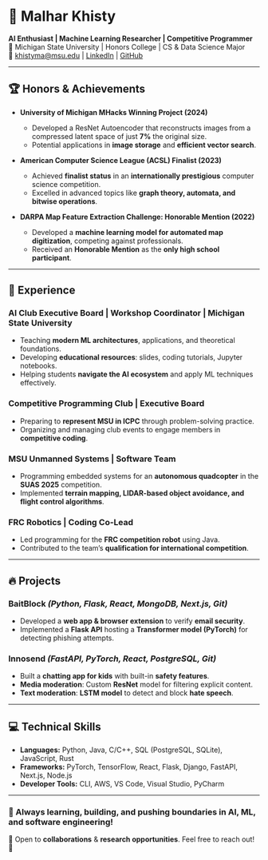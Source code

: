 # 🚀 Malhar Khisty

**AI Enthusiast | Machine Learning Researcher | Competitive Programmer**  
📍 Michigan State University | Honors College | CS & Data Science Major  
📧 khistyma@msu.edu | [LinkedIn](https://linkedin.com/in/malhar-k-181552266) | [GitHub](https://github.com/mkhisty)

---

## 🏆 Honors & Achievements

- **University of Michigan MHacks Winning Project (2024)**  
  - Developed a ResNet Autoencoder that reconstructs images from a compressed latent space of just **7%** the original size.  
  - Potential applications in **image storage** and **efficient vector search**.

- **American Computer Science League (ACSL) Finalist (2023)**  
  - Achieved **finalist status** in an **internationally prestigious** computer science competition.  
  - Excelled in advanced topics like **graph theory, automata, and bitwise operations**.

- **DARPA Map Feature Extraction Challenge: Honorable Mention (2022)**  
  - Developed a **machine learning model for automated map digitization**, competing against professionals.  
  - Received an **Honorable Mention** as the **only high school participant**.

---

## 💼 Experience

### **AI Club Executive Board | Workshop Coordinator | Michigan State University**
- Teaching **modern ML architectures**, applications, and theoretical foundations.
- Developing **educational resources**: slides, coding tutorials, Jupyter notebooks.
- Helping students **navigate the AI ecosystem** and apply ML techniques effectively.

### **Competitive Programming Club | Executive Board**
- Preparing to **represent MSU in ICPC** through problem-solving practice.
- Organizing and managing club events to engage members in **competitive coding**.

### **MSU Unmanned Systems | Software Team**
- Programming embedded systems for an **autonomous quadcopter** in the **SUAS 2025** competition.
- Implemented **terrain mapping, LIDAR-based object avoidance, and flight control algorithms**.

### **FRC Robotics | Coding Co-Lead**
- Led programming for the **FRC competition robot** using Java.
- Contributed to the team’s **qualification for international competition**.

---

## 🔥 Projects

### **BaitBlock** *(Python, Flask, React, MongoDB, Next.js, Git)*
- Developed a **web app & browser extension** to verify **email security**.
- Implemented a **Flask API** hosting a **Transformer model (PyTorch)** for detecting phishing attempts.

### **Innosend** *(FastAPI, PyTorch, React, PostgreSQL, Git)*
- Built a **chatting app for kids** with built-in **safety features**.
- **Media moderation**: Custom **ResNet** model for filtering explicit content.
- **Text moderation**: **LSTM model** to detect and block **hate speech**.

---

## 💻 Technical Skills

- **Languages:** Python, Java, C/C++, SQL (PostgreSQL, SQLite), JavaScript, Rust
- **Frameworks:** PyTorch, TensorFlow, React, Flask, Django, FastAPI, Next.js, Node.js
- **Developer Tools:** CLI, AWS, VS Code, Visual Studio, PyCharm

---

### 📌 Always learning, building, and pushing boundaries in AI, ML, and software engineering!  
🌱 Open to **collaborations** & **research opportunities**. Feel free to reach out! 🚀


